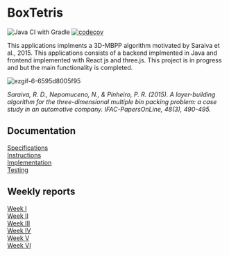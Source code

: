 # BoxTetris

![Java CI with Gradle](https://github.com/kallioaa/BoxTetris/workflows/Java%20CI%20with%20Gradle/badge.svg)
[![codecov](https://codecov.io/gh/kallioaa/BoxTetris/branch/main/graph/badge.svg?token=UONFICY33E)](https://codecov.io/gh/kallioaa/BoxTetris)

This applications implments a 3D-MBPP algorithm motivated by Saraiva et al., 2015. This applications consists of a backend implmented in Java and frontend implemented with React js and three.js. This project is in progress and but the main functionality is completed. 

![ezgif-6-6595d8005f95](https://user-images.githubusercontent.com/70749953/110879536-d655c900-82e5-11eb-93f0-7500bf3df80f.gif)


*Saraiva, R. D., Nepomuceno, N., & Pinheiro, P. R. (2015). A layer-building algorithm for the three-dimensional multiple bin packing problem: a case study in an automotive company. IFAC-PapersOnLine, 48(3), 490-495.*

## Documentation

[Specifications](https://github.com/kallioaa/BoxTetris/blob/main/documentation/specifications.md)  
[Instructions](https://github.com/kallioaa/BoxTetris/blob/main/documentation/instructions.md)  
[Implementation](https://github.com/kallioaa/BoxTetris/blob/main/documentation/implementation.md)  
[Testing](https://github.com/kallioaa/BoxTetris/blob/main/documentation/testing.md)  

## Weekly reports

[Week I](https://github.com/kallioaa/MoversTetris/blob/main/documentation/weekly-reports/week-1.md)  
[Week II](https://github.com/kallioaa/BoxTetris/blob/main/documentation/weekly-reports/week-2.md)  
[Week III](https://github.com/kallioaa/BoxTetris/blob/main/documentation/weekly-reports/week-3.md)  
[Week IV](https://github.com/kallioaa/BoxTetris/blob/main/documentation/weekly-reports/week-4.md)  
[Week V](https://github.com/kallioaa/BoxTetris/blob/main/documentation/weekly-reports/week-5.md)  
[Week VI](https://github.com/kallioaa/BoxTetris/blob/main/documentation/weekly-reports/week-6.md)
